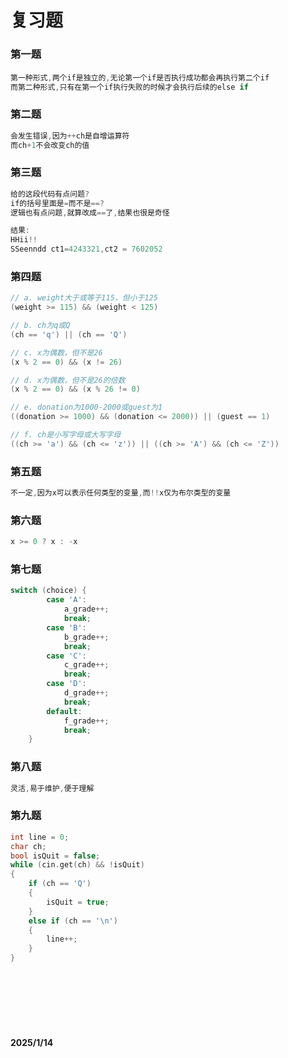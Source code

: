 # 复习题
### 第一题
#### 
```C++
第一种形式,两个if是独立的,无论第一个if是否执行成功都会再执行第二个if
而第二种形式,只有在第一个if执行失败的时候才会执行后续的else if
```
### 第二题
```C++
会发生错误,因为++ch是自增运算符
而ch+1不会改变ch的值
```

### 第三题
```C++
给的这段代码有点问题?
if的括号里面是=而不是==?
逻辑也有点问题,就算改成==了,结果也很是奇怪

结果:
HHii!!
SSeenndd ct1=4243321,ct2 = 7602052
```
### 第四题
```C++
// a. weight大于或等于115，但小于125
(weight >= 115) && (weight < 125)

// b. ch为q或Q
(ch == 'q') || (ch == 'Q')

// c. x为偶数，但不是26
(x % 2 == 0) && (x != 26)

// d. x为偶数，但不是26的倍数
(x % 2 == 0) && (x % 26 != 0)

// e. donation为1000-2000或guest为1
((donation >= 1000) && (donation <= 2000)) || (guest == 1)

// f. ch是小写字母或大写字母
((ch >= 'a') && (ch <= 'z')) || ((ch >= 'A') && (ch <= 'Z'))
```
### 第五题
```C++
不一定,因为x可以表示任何类型的变量,而!!x仅为布尔类型的变量
```
### 第六题
```C++
x >= 0 ? x : -x
```
### 第七题
```C++
switch (choice) {
        case 'A':
            a_grade++;
            break;
        case 'B':
            b_grade++;
            break;
        case 'C':
            c_grade++;
            break;
        case 'D':
            d_grade++;
            break;
        default:
            f_grade++;
            break;
    }
```
### 第八题
```C++
灵活,易于维护,便于理解
```
### 第九题
```C++
int line = 0;
char ch;
bool isQuit = false;
while (cin.get(ch) && !isQuit)
{
    if (ch == 'Q')
    {
        isQuit = true;
    }
    else if (ch == '\n')
    {
        line++;
    }
}
```


<br>
<br>
<br>
<br>
<br>

####  2025/1/14